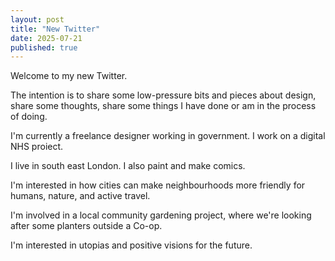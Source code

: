 ```yaml
---
layout: post
title: "New Twitter"
date: 2025-07-21
published: true
---
```


Welcome to my new Twitter. 

The intention is to share some low-pressure bits and pieces about design, share some thoughts, share some things I have done or am in the process of doing.

I'm currently a freelance designer working in government. I work on a digital NHS proiect. 

I live in south east London. I also paint and make comics.

I'm interested in how cities can make neighbourhoods more friendly for humans, nature, and active travel.

I'm involved in a local community gardening project, where we're looking after some planters outside a Co-op. 

I'm interested in utopias and positive visions for the future.